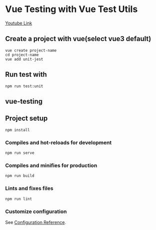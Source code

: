 # Vue Testing with Vue Test Utils

[Youtube Link](https://www.youtube.com/watch?v=QIDhzBg5eWY&t=1521s)

## Create a project with vue(select vue3 default)
```
vue create project-name
cd project-name
vue add unit-jest
```

## Run test with
```
npm run test:unit
```

## vue-testing

## Project setup
```
npm install
```

### Compiles and hot-reloads for development
```
npm run serve
```

### Compiles and minifies for production
```
npm run build
```

### Lints and fixes files
```
npm run lint
```

### Customize configuration
See [Configuration Reference](https://cli.vuejs.org/config/).
